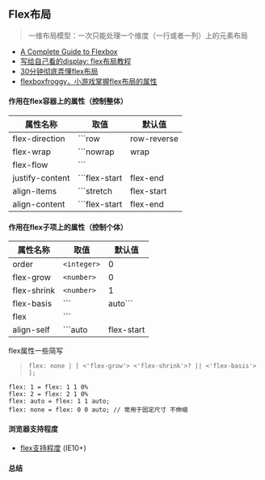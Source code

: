 ## Flex布局

> 一维布局模型：一次只能处理一个维度（一行或者一列）上的元素布局

- [A Complete Guide to Flexbox](https://css-tricks.com/snippets/css/a-guide-to-flexbox/)
- [写给自己看的display: flex布局教程](https://www.zhangxinxu.com/wordpress/2018/10/display-flex-css3-css/#align-content)
- [30分钟彻底弄懂flex布局](https://www.cnblogs.com/qcloud1001/p/9848619.html)
- [flexboxfroggy，小游戏掌握flex布局的属性](https://flexboxfroggy.com/)



#### 作用在flex容器上的属性（控制整体）
属性名称 | 取值 | 默认值
---|---|---
flex-direction | ```row | row-reverse | column | column-reverse``` | row
flex-wrap | ```nowrap | wrap | wrap-reverse``` | nowrap
flex-flow  | ```<flex-direction> || <flex-wrap>``` | 
justify-content | ```flex-start | flex-end | center | space-between | space-around | space-evenly``` | flex-start
align-items | ```stretch | flex-start | flex-end | center | baseline``` | stretch
align-content | ```flex-start | flex-end | center | space-between | space-around | stretch``` | flex-start



#### 作用在flex子项上的属性（控制个体）
属性名称 | 取值 | 默认值
---|---|---
order | ```<integer>``` | 0
flex-grow | ```<number>``` | 0
flex-shrink | ```<number>``` | 1
flex-basis | ```<length> | auto``` | auto
flex | ```<flex-grow> || <flex-shrink> || <flex-basis> ``` | 0 1 auto
align-self | ```auto | flex-start | flex-end | center | baseline | stretch``` | auto继承父元素`align-items`

flex属性一些简写
> `flex: none | [ <'flex-grow'> <'flex-shrink'>? || <'flex-basis'> ];`
```
flex: 1 = flex: 1 1 0%
flex: 2 = flex: 2 1 0%
flex: auto = flex: 1 1 auto;
flex: none = flex: 0 0 auto; // 常用于固定尺寸 不伸缩
```


#### 浏览器支持程度
- [flex支持程度](https://caniuse.com/#search=flex) (IE10+)

#### 总结
